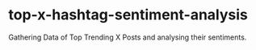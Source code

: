 # top-x-hashtag-sentiment-analysis
Gathering Data of Top Trending X Posts and analysing their sentiments.
